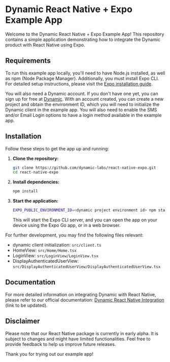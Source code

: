# Dynamic React Native + Expo Example App

Welcome to the Dynamic React Native + Expo Example App! This repository contains a simple application demonstrating how to integrate the Dynamic product with React Native using Expo.

## Requirements

To run this example app locally, you'll need to have Node.js installed, as well as npm (Node Package Manager). Additionally, you must install Expo CLI. For detailed setup instructions, please visit the [Expo installation guide](https://docs.expo.dev/get-started/installation/).

You will also need a Dynamic account. If you don't have one yet, you can sign up for free at [Dynamic](https://dynamic.xyz/).
With an account created, you can create a new project and obtain the environment ID, which you will need to initialize the Dynamic client in the example app.
You will also need to enable the SMS and/or Email Login options to have a login method available in the example app.

## Installation

Follow these steps to get the app up and running:

1. **Clone the repository:**

   ```bash
   git clone https://github.com/dynamic-labs/react-native-expo.git
   cd react-native-expo
   ```

2. **Install dependencies:**

   ```bash
   npm install
   ```

3. **Start the application:**

   ```bash
   EXPO_PUBLIC_ENVIRONMENT_ID=<dynamic project environment id> npm start
   ```

   This will start the Expo CLI server, and you can open the app on your device using the Expo Go app, or in a web browser.

For further development, you may find the following files relevant:

- dynamic client initialization: `src/client.ts`
- HomeView: `src/Home/Home.tsx`
- LoginView: `src/LoginView/LoginView.tsx`
- DisplayAuthenticatedUserView: `src/DisplayAuthenticatedUserView/DisplayAuthenticatedUserView.tsx`

## Documentation

For more detailed information on integrating Dynamic with React Native, please refer to our official documentation: [Dynamic React Native Integration](#) (link to be updated).

## Disclaimer

Please note that our React Native package is currently in early alpha. It is subject to changes and might have limited functionalities. Feel free to provide feedback to help us improve future releases.

Thank you for trying out our example app!
